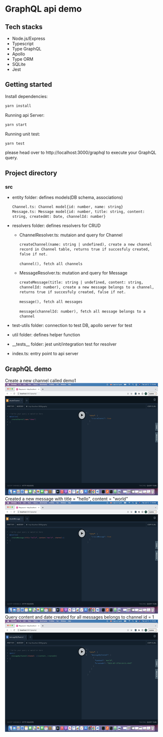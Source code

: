 # GraphQL api demo

## Tech stacks

- Node.js/Express
- Typescript
- Type GraphQL
- Apollo
- Type ORM
- SQLite
- Jest

## Getting started

Install dependencies:

```sh
yarn install
```

Running api Server:

```sh
yarn start
```

Running unit test:

```sh
yarn test
```

please head over to http://localhost:3000/graphql to execute your GraphQL query.

## Project directory

### src

- entity folder: defines models(DB schema, associations)

      Channel.ts: Channel model{id: number, name: string}
      Message.ts: Message model{id: number, title: string, content: string, createdAt: Date, channelId: number}

- resolvers folder: defines resolvers for CRUD

  - ChannelResolver.ts: mutaion and query for Channel

        createChannel(name: string | undefined), create a new channel record in Channel table, returns true if succesfuly created, false if not.

        channel(), fetch all channels

  - MessageResolver.ts: mutation and query for Message

        createMessage(title: string | undefined, content: string, channelId: number), create a new message belongs to a channel, returns true if succesfuly created, false if not.

        message(), fetch all messages

        message(channelId: number), fetch all message belongs to a channel

- test-utils folder: connection to test DB, apollo server for test
- util folder: defines helper function
- \_\_tests\_\_ folder: jest unit/integration test for resolver
- index.ts: entry point to api server

## GraphQL demo

Create a new channel called demo1
<img src="./docs/1.png" width="590" height="370"/></br>
Created a new message with title = "hello", content = "world"
<img src="./docs/2.png" width="590" height="370"/></br>
Query content and date created for all messages belongs to channel id = 1
<img src="./docs/3.png" width="590" height="370"/></br>
